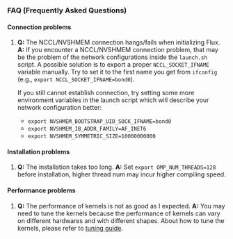### FAQ (Frequently Asked Questions)

#### Connection problems

1. **Q:** The NCCL/NVSHMEM connection hangs/fails when initializing Flux.
    **A:** If you encounter a NCCL/NVSHMEM connection problem, that may be the problem of the network configurations inside the `launch.sh` script. A possible solution is to export a proper `NCCL_SOCKET_IFNAME` variable manually. Try to set it to the first name you get from `ifconfig` (e.g., `export NCCL_SOCKET_IFNAME=bond0`).


    If you still cannot establish connection, try setting some more environment variables in the launch script which will describe your network configuration better:

    - `export NVSHMEM_BOOTSTRAP_UID_SOCK_IFNAME=bond0` 
    - `export NVSHMEM_IB_ADDR_FAMILY=AF_INET6`
    - `export NVSHMEM_SYMMETRIC_SIZE=10000000000`

#### Installation problems

1. **Q:** The installation takes too long.
    **A:** Set `export OMP_NUM_THREADS=128` before installation, higher thread num may incur higher compiling speed.

#### Performance problems

1. **Q:** The performance of kernels is not as good as I expected.
    **A:** You may need to tune the kernels because the performance of kernels can vary on different hardwares and with different shapes. About how to tune the kernels, please refer to [tuning guide](https://github.com/bytedance/flux/blob/main/docs/tuning_guide.md).